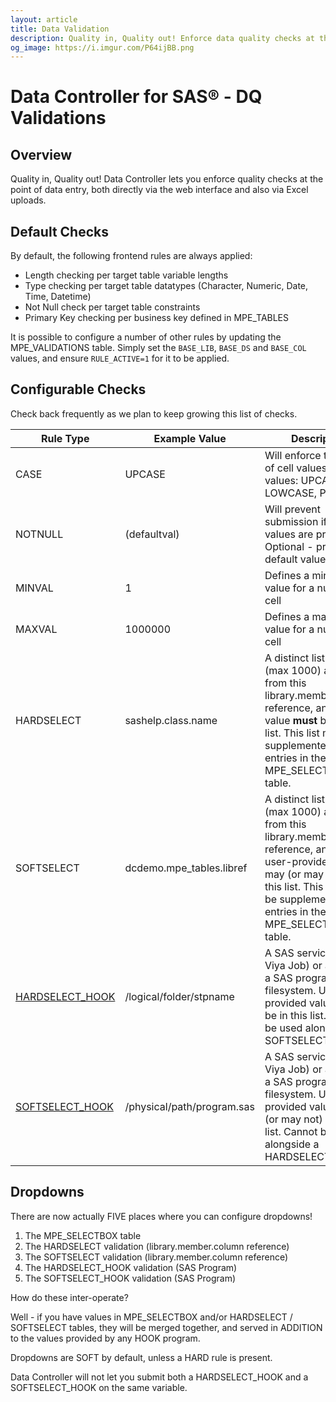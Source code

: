 ```yaml
---
layout: article
title: Data Validation
description: Quality in, Quality out! Enforce data quality checks at the point of SAS data entry, both directly via the web interface and also via Excel uploads.
og_image: https://i.imgur.com/P64ijBB.png
---
```



# Data Controller for SAS® - DQ Validations

## Overview
Quality in, Quality out!  Data Controller lets you enforce quality checks at the point of data entry, both directly via the web interface and also via Excel uploads.

## Default Checks
By default, the following frontend rules are always applied:

* Length checking per target table variable lengths
* Type checking per target table datatypes (Character, Numeric, Date, Time, Datetime)
* Not Null check per target table constraints
* Primary Key checking per business key defined in MPE_TABLES

It is possible to configure a number of other rules by updating the MPE_VALIDATIONS table.  Simply set the `BASE_LIB`, `BASE_DS` and `BASE_COL` values, and ensure `RULE_ACTIVE=1` for it to be applied.

## Configurable Checks

Check back frequently as we plan to keep growing this list of checks.

|Rule Type|Example Value |Description|
|---|---|---|
|CASE|UPCASE|Will enforce the case of cell values.  Valid values: UPCASE, LOWCASE, PROPCASE|
|NOTNULL|(defaultval)|Will prevent submission if null values are present.  Optional - provide a default value.|
|MINVAL|1|Defines a minimum value for a numeric cell|
|MAXVAL|1000000|Defines a maximum value for a numeric cell|
|HARDSELECT|sashelp.class.name|A distinct list of values (max 1000) are taken from this library.member.column reference, and the value **must** be in this list.  This list may be supplemented by entries in the MPE_SELECTBOX table.|
|SOFTSELECT|dcdemo.mpe_tables.libref|A distinct list of values (max 1000) are taken from this library.member.column reference, and the user-provided value may (or may not) be in this list.  This list may be supplemented by entries in the MPE_SELECTBOX table.|
|[HARDSELECT_HOOK](/dynamic-cell-dropdown)|/logical/folder/stpname|A SAS service (STP or Viya Job) or a path to a SAS program on the filesystem.  User provided values **must** be in this list.  Cannot be used alongside a SOFTSELECT_HOOK.|
|[SOFTSELECT_HOOK](/dynamic-cell-dropdown)|/physical/path/program.sas|A SAS service (STP or Viya Job) or a path to a SAS program on the filesystem.  User-provided values may (or may not) be in this list.  Cannot be used alongside a HARDSELECT_HOOK.|


## Dropdowns

There are now actually FIVE places where you can configure dropdowns!

1.  The MPE_SELECTBOX table
2.  The HARDSELECT validation (library.member.column reference)
3.  The SOFTSELECT validation (library.member.column reference)
4.  The HARDSELECT_HOOK validation (SAS Program)
5.  The SOFTSELECT_HOOK validation (SAS Program)

How do these inter-operate?

Well - if you have values in MPE_SELECTBOX and/or HARDSELECT / SOFTSELECT tables, they will be merged together, and served in ADDITION to the values provided by any HOOK program.

Dropdowns are SOFT by default, unless a HARD rule is present.

Data Controller will not let you submit both a HARDSELECT_HOOK and a SOFTSELECT_HOOK on the same variable.
